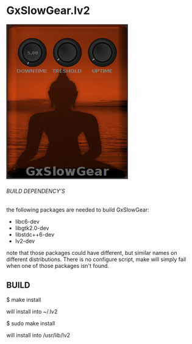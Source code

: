 # GxSlowGear.lv2

![GxSlowGear](https://raw.githubusercontent.com/brummer10/GxSlowGear.lv2/master/GxSlowGear.png)

###### BUILD DEPENDENCY’S 

the following packages are needed to build GxSlowGear:

- libc6-dev
- libgtk2.0-dev
- libstdc++6-dev
- lv2-dev

note that those packages could have different, but similar names 
on different distributions. There is no configure script, 
make will simply fail when one of those packages isn't found.

## BUILD 

$ make install

will install into ~/.lv2

$ sudo make install

will install into /usr/lib/lv2
